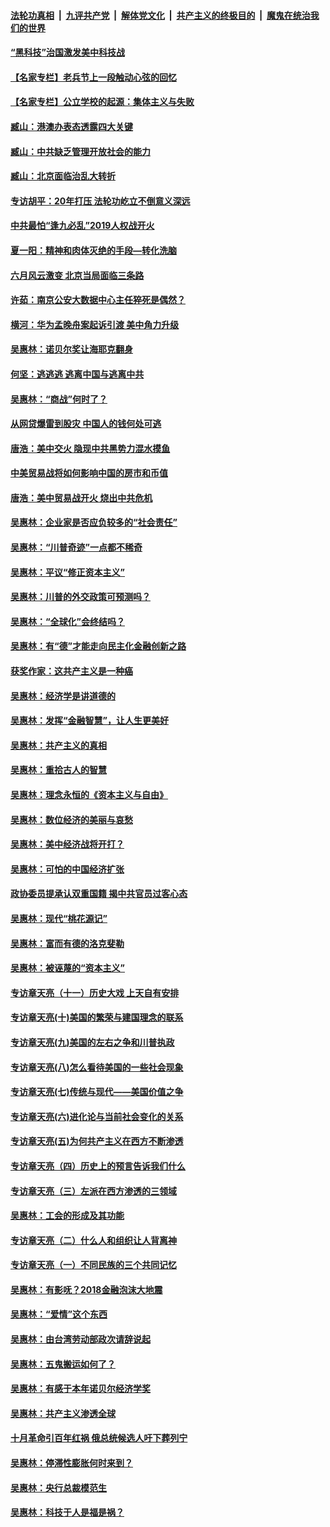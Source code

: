 ####  [法轮功真相](../../../../basic/blob/master/README.md?t=01210952) &nbsp;|&nbsp; [九评共产党](../../../../9ping.md/blob/master/README.md?t=01210952) &nbsp;|&nbsp; [解体党文化](../../../../jtdwh.md/blob/master/README.md?t=01210952)  &nbsp;|&nbsp; [共产主义的终极目的](../../../../gczydzjmd.md/blob/master/README.md?t=01210952) &nbsp;|&nbsp; [魔鬼在统治我们的世界](../../../../mgztzwmdsj.md/blob/master/README.md?t=01210952) 

#### [“黑科技”治国激发美中科技战](../pages/nsc423/n11638056.md?t=01210952) 

#### [【名家专栏】老兵节上一段触动心弦的回忆](../pages/nsc423/n11646016.md?t=01210952) 

#### [【名家专栏】公立学校的起源：集体主义与失败](../pages/nsc423/n11601833.md?t=01210952) 

#### [臧山：港澳办表态透露四大关键](../pages/nsc423/n11421628.md?t=01210952) 

#### [臧山：中共缺乏管理开放社会的能力](../pages/nsc423/n11407457.md?t=01210952) 

#### [臧山：北京面临治乱大转折](../pages/nsc423/n11406895.md?t=01210952) 

#### [专访胡平：20年打压 法轮功屹立不倒意义深远](../pages/nsc423/n11398800.md?t=01210952) 

#### [中共最怕“逢九必乱”2019人权战开火](../pages/nsc423/n11385248.md?t=01210952) 

#### [夏一阳：精神和肉体灭绝的手段—转化洗脑](../pages/nsc423/n11368250.md?t=01210952) 

#### [六月风云激变 北京当局面临三条路](../pages/nsc423/n11313668.md?t=01210952) 

#### [许茹：南京公安大数据中心主任猝死是偶然？](../pages/nsc423/n11064744.md?t=01210952) 

#### [横河：华为孟晚舟案起诉引渡 美中角力升级](../pages/nsc423/n11027230.md?t=01210952) 

#### [吴惠林：诺贝尔奖让海耶克翻身](../pages/nsc423/n10890049.md?t=01210952) 

#### [何坚：逃逃逃 逃离中国与逃离中共](../pages/nsc423/n10592891.md?t=01210952) 

#### [吴惠林：“商战”何时了？](../pages/nsc423/n10573558.md?t=01210952) 

#### [从网贷爆雷到股灾 中国人的钱何处可逃](../pages/nsc423/n10572800.md?t=01210952) 

#### [唐浩：美中交火 隐现中共黑势力混水摸鱼](../pages/nsc423/n10544040.md?t=01210952) 

#### [中美贸易战将如何影响中国的房市和币值](../pages/nsc423/n10543697.md?t=01210952) 

#### [唐浩：美中贸易战开火 烧出中共危机](../pages/nsc423/n10540126.md?t=01210952) 

#### [吴惠林：企业家是否应负较多的“社会责任”](../pages/nsc423/n10535022.md?t=01210952) 

#### [吴惠林：“川普奇迹”一点都不稀奇](../pages/nsc423/n10512808.md?t=01210952) 

#### [吴惠林：平议“修正资本主义”](../pages/nsc423/n10495724.md?t=01210952) 

#### [吴惠林：川普的外交政策可预测吗？](../pages/nsc423/n10462387.md?t=01210952) 

#### [吴惠林：“全球化”会终结吗？](../pages/nsc423/n10452838.md?t=01210952) 

#### [吴惠林：有“德”才能走向民主化金融创新之路](../pages/nsc423/n10432292.md?t=01210952) 

#### [获奖作家：这共产主义是一种癌](../pages/nsc423/n10431541.md?t=01210952) 

#### [吴惠林：经济学是讲道德的](../pages/nsc423/n10398014.md?t=01210952) 

#### [吴惠林：发挥“金融智慧”，让人生更美好](../pages/nsc423/n10375019.md?t=01210952) 

#### [吴惠林：共产主义的真相](../pages/nsc423/n10351394.md?t=01210952) 

#### [吴惠林：重拾古人的智慧](../pages/nsc423/n10337691.md?t=01210952) 

#### [吴惠林：理念永恒的《资本主义与自由》](../pages/nsc423/n10316274.md?t=01210952) 

#### [吴惠林：数位经济的美丽与哀愁](../pages/nsc423/n10292946.md?t=01210952) 

#### [吴惠林：美中经济战将开打？](../pages/nsc423/n10258825.md?t=01210952) 

#### [吴惠林：可怕的中国经济扩张](../pages/nsc423/n10219147.md?t=01210952) 

#### [政协委员提承认双重国籍 揭中共官员过客心态](../pages/nsc423/n10208809.md?t=01210952) 

#### [吴惠林：现代“桃花源记”](../pages/nsc423/n10185234.md?t=01210952) 

#### [吴惠林：富而有德的洛克斐勒](../pages/nsc423/n10142264.md?t=01210952) 

#### [吴惠林：被诬蔑的“资本主义”](../pages/nsc423/n10124816.md?t=01210952) 

#### [专访章天亮（十一）历史大戏 上天自有安排](../pages/nsc423/n10094905.md?t=01210952) 

#### [专访章天亮(十)美国的繁荣与建国理念的联系](../pages/nsc423/n10094899.md?t=01210952) 

#### [专访章天亮(九)美国的左右之争和川普执政](../pages/nsc423/n10094889.md?t=01210952) 

#### [专访章天亮(八)怎么看待美国的一些社会现象](../pages/nsc423/n10094857.md?t=01210952) 

#### [专访章天亮(七)传统与现代——美国价值之争](../pages/nsc423/n10093140.md?t=01210952) 

#### [专访章天亮(六)进化论与当前社会变化的关系](../pages/nsc423/n10092036.md?t=01210952) 

#### [专访章天亮(五)为何共产主义在西方不断渗透](../pages/nsc423/n10083620.md?t=01210952) 

#### [专访章天亮（四）历史上的预言告诉我们什么](../pages/nsc423/n10083606.md?t=01210952) 

#### [专访章天亮（三）左派在西方渗透的三领域](../pages/nsc423/n10081115.md?t=01210952) 

#### [吴惠林：工会的形成及其功能](../pages/nsc423/n10080633.md?t=01210952) 

#### [专访章天亮（二）什么人和组织让人背离神](../pages/nsc423/n10076637.md?t=01210952) 

#### [专访章天亮（一）不同民族的三个共同记忆](../pages/nsc423/n10074188.md?t=01210952) 

#### [吴惠林：有影呒？2018金融泡沫大地震](../pages/nsc423/n10040534.md?t=01210952) 

#### [吴惠林：“爱情”这个东西](../pages/nsc423/n10019423.md?t=01210952) 

#### [吴惠林：由台湾劳动部政次请辞说起](../pages/nsc423/n9979679.md?t=01210952) 

#### [吴惠林：五鬼搬运如何了？](../pages/nsc423/n9925338.md?t=01210952) 

#### [吴惠林：有感于本年诺贝尔经济学奖](../pages/nsc423/n9871883.md?t=01210952) 

#### [吴惠林：共产主义渗透全球](../pages/nsc423/n9812748.md?t=01210952) 

#### [十月革命引百年红祸 俄总统候选人吁下葬列宁](../pages/nsc423/n9810182.md?t=01210952) 

#### [吴惠林：停滞性膨胀何时来到？](../pages/nsc423/n9764136.md?t=01210952) 

#### [吴惠林：央行总裁模范生](../pages/nsc423/n9728134.md?t=01210952) 

#### [吴惠林：科技于人是福是祸？](../pages/nsc423/n9672982.md?t=01210952) 

